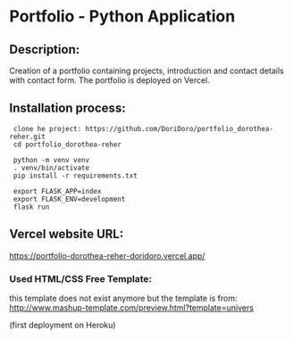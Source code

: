 # Portfolio - Python Application


## Description:
Creation of a portfolio containing projects, introduction and contact details with contact form. The portfolio is deployed on Vercel.


## Installation process:
```
 clone he project: https://github.com/DoriDoro/portfolio_dorothea-reher.git
 cd portfolio_dorothea-reher
 
 python -m venv venv
 . venv/bin/activate
 pip install -r requirements.txt
 
 export FLASK_APP=index
 export FLASK_ENV=development
 flask run
```


## Vercel website URL:
https://portfolio-dorothea-reher-doridoro.vercel.app/


### Used HTML/CSS Free Template:
this template does not exist anymore but the template is from:
http://www.mashup-template.com/preview.html?template=univers

(first deployment on Heroku)


